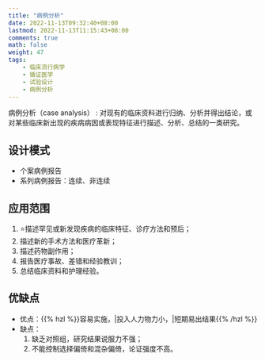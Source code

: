 ```yaml
---
title: "病例分析"
date: 2022-11-13T09:32:40+08:00
lastmod: 2022-11-13T11:15:43+08:00
comments: true
math: false
weight: 47
tags:
    - 临床流行病学
    - 循证医学
    - 试验设计
    - 病例分析
---
```


病例分析（case analysis）
: 对现有的临床资料进行归纳、分析并得出结论，或对某些临床新出现的疾病病因或表现特征进行描述、分析、总结的一类研究。

<!--more-->

## 设计模式

- 个案病例报告
- 系列病例报告：连续、非连续

## 应用范围

1. :star:描述罕见或新发现疾病的临床特征、诊疗方法和预后；
2. 描述新的手术方法和医疗革新；
3. 描述药物副作用；
4. 报告医疗事故、差错和经验教训；
5. 总结临床资料和护理经验。

## 优缺点

- 优点：{{% hzl %}}容易实施，|投入人力物力小，|短期易出结果{{% /hzl %}}
- 缺点：
    1. 缺乏对照组，研究结果说服力不强；
    2. 不能控制选择偏倚和混杂偏倚，论证强度不高。
